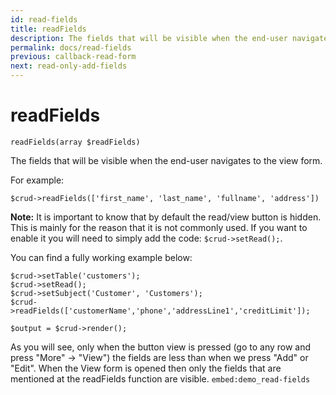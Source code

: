 ```yaml
---
id: read-fields
title: readFields
description: The fields that will be visible when the end-user navigates to the view form.
permalink: docs/read-fields
previous: callback-read-form
next: read-only-add-fields
---
```


# readFields

<pre><code class="language-php">readFields(array $readFields)</code></pre>
The fields that will be visible when the end-user navigates to the view form.

For example:
<pre><code class="language-php">$crud->readFields(['first_name', 'last_name', 'fullname', 'address'])</code></pre>

<strong>Note:</strong> It is important to know that by default the read/view button is hidden. This is mainly for the reason that it is not commonly used. If you want to enable it you will need to simply add the code: <code>$crud->setRead();</code>.

You can find a fully working example below:
<pre><code class="language-php">$crud->setTable('customers');
$crud->setRead();
$crud->setSubject('Customer', 'Customers');
$crud->readFields(['customerName','phone','addressLine1','creditLimit']);

$output = $crud->render();</code></pre>

As you will see, only when the button view is pressed (go to any row and press "More" -> "View") the fields are less than when we press "Add" or "Edit". When the View form is opened then only the fields that are mentioned at the readFields function are visible.
`embed:demo_read-fields`